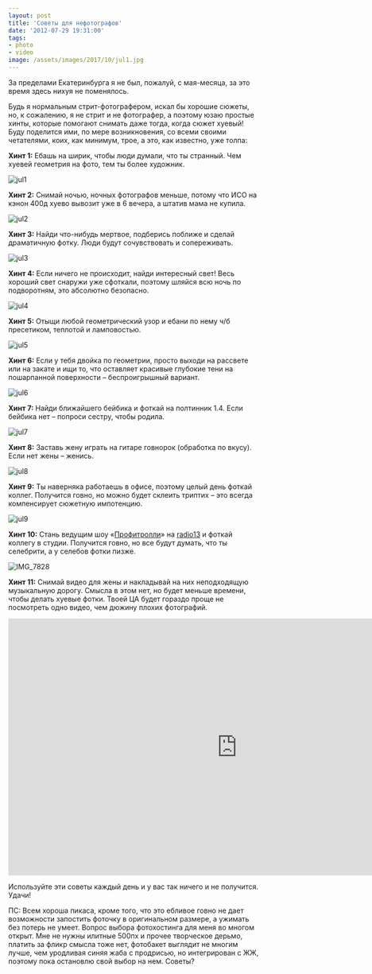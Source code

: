 ```yaml
---
layout: post
title: 'Cоветы для нефотографов'
date: '2012-07-29 19:31:00'
tags:
- photo
- video
image: /assets/images/2017/10/jul1.jpg
---
```


За пределами Екатеринбурга я не был, пожалуй, с мая-месяца, за это время здесь нихуя не поменялось.

Будь я нормальным стрит-фотографером, искал бы хорошие сюжеты, но, к сожалению, я не стрит и не фотографер, а поэтому юзаю простые хинты, которые помогают снимать даже тогда, когда сюжет хуевый! Буду поделится ими, по мере возникновения, со всеми своими четателями, коих, как минимум, трое, а это, как известно, уже толпа:

**Хинт 1:** Ебашь на ширик, чтобы люди думали, что ты странный. Чем хуевей геометрия на фото, тем ты более художник.

![jul1](/assets/images/2017/10/jul1.jpg)

**Хинт 2:** Снимай ночью, ночных фотографов меньше, потому что ИСО на кэнон 400д хуево вывозит уже в 6 вечера, а штатив мама не купила.

![jul2](/assets/images/2017/10/jul2.jpg)

**Хинт 3:** Найди что-нибудь мертвое, подберись поближе и сделай драматичную фотку. Люди будут сочувствовать и сопереживать.

![jul3](/assets/images/2017/10/jul3.jpg)

**Хинт 4:** Если ничего не происходит, найди интересный свет! Весь хороший свет снаружи уже сфоткали, поэтому шляйся всю ночь по подворотням, это абсолютно безопасно.

![jul4](/assets/images/2017/10/jul4.jpg)

**Хинт 5:** Отыщи любой геометрический узор и ебани по нему ч/б пресетиком, теплотой и ламповостью.

![jul5](/assets/images/2017/10/jul5.jpg)

**Хинт 6:** Если у тебя двойка по геометрии, просто выходи на рассвете или на закате и ищи то, что оставляет красивые глубокие тени на пошарпанной поверхности – беспроигрышный вариант.

![jul6](/assets/images/2017/10/jul6.jpg)

**Хинт 7:** Найди ближайшего бейбика и фоткай на полтинник 1.4. Если бейбика нет – попроси сестру, чтобы родила.

![jul7](/assets/images/2017/10/jul7.jpg)

**Хинт 8:** Заставь жену играть на гитаре говнорок (обработка по вкусу). Если нет жены – женись.

![jul8](/assets/images/2017/10/jul8.jpg)

**Хинт 9:** Ты наверняка работаешь в офисе, поэтому целый день фоткай коллег. Получится говно, но можно будет склеить триптих – это всегда компенсирует сюжетную импотенцию.

![jul9](/assets/images/2017/10/jul9.jpg)

**Хинт 10:** Стань ведущим шоу «[Профитролли](http://www.iguides.ru/forum/showthread.php?t=64483&highlight=%D0%9F%D1%80%D0%BE%D1%84%D0%B8%D1%82%D1%80%D0%BE%D0%BB%D0%BB%D0%B8)» на [radio13](http://radio13.ru) и фоткай коллегу в студии. Получится говно, но все будут думать, что ты селебрити, а у селебов фотки пизже.

![IMG_7828](/assets/images/2017/10/IMG_7828.jpg)

**Хинт 11:** Снимай видео для жены и накладывай на них неподходящую музыкальную дорогу. Смысла в этом нет, но будет меньше времени, чтобы делать хуевые фотки. Твоей ЦА будет гораздо проще не посмотреть одно видео, чем дюжину плохих фотографий.

<iframe width="920" height="517" src="https://www.youtube.com/embed/cDJyTMS1CRs" frameborder="0" allowfullscreen></iframe>

Используйте эти советы каждый день и у вас так ничего и не получится. Удачи!

ПС: Всем хороша пикаса, кроме того, что это ебливое говно не дает возможности запостить фоточку в оригинальном размере, а ужимать без потерь не умеет. Вопрос выбора фотохостинга для меня во многом открыт. Мне не нужны илитные 500пх и прочее творческое дерьмо, платить за фликр смысла тоже нет, фотобакет выглядит не многим лучше, чем уродливая синяя жаба с продрисью, но интегрирован с ЖЖ, поэтому пока остановлю свой выбор на нем. Советы?